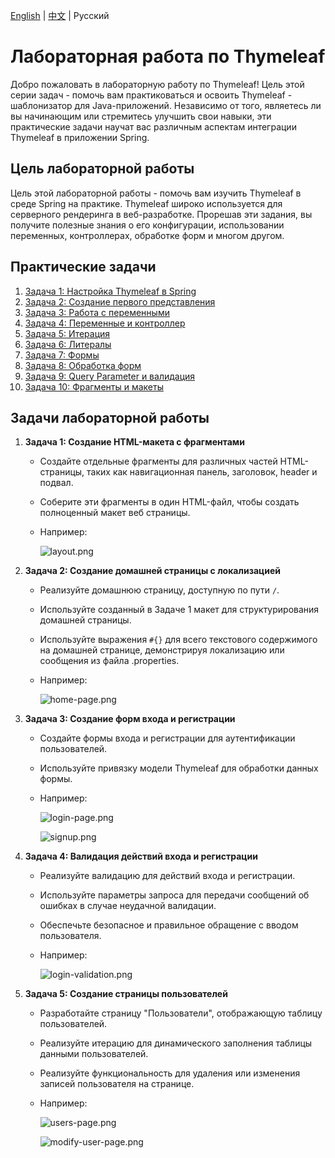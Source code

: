 [English](../../en/thymeleaf/lab-work.md) | [中文](../../cn/thymeleaf/lab-work.md) | Русский


# Лабораторная работа по Thymeleaf

Добро пожаловать в лабораторную работу по Thymeleaf! Цель этой серии задач - помочь вам практиковаться и освоить Thymeleaf - шаблонизатор для Java-приложений. Независимо от того, являетесь ли вы начинающим или стремитесь улучшить свои навыки, эти практические задачи научат вас различным аспектам интеграции Thymeleaf в приложении Spring.

## Цель лабораторной работы

Цель этой лабораторной работы - помочь вам изучить Thymeleaf в среде Spring на практике. Thymeleaf широко используется для серверного рендеринга в веб-разработке. Прорешав эти задания, вы получите полезные знания о его конфигурации, использовании переменных, контроллерах, обработке форм и многом другом.

## Практические задачи <a name="practice-tasks"></a>

1. [Задача 1: Настройка Thymeleaf в Spring](practice/configure-thymeleaf.md)
2. [Задача 2: Создание первого представления](practice/create-first-view.md)
3. [Задача 3: Работа с переменными](practice/working-with-variables.md)
4. [Задача 4: Переменные и контроллер](practice/variables-and-controller.md)
5. [Задача 5: Итерация](practice/iteration.md)
6. [Задача 6: Литералы](practice/literals.md)
7. [Задача 7: Формы](practice/forms.md)
8. [Задача 8: Обработка форм](practice/form-handling.md)
9. [Задача 9: Query Parameter и валидация](practice/validation.md)
10. [Задача 10: Фрагменты и макеты](practice/fragments-and-layouts.md)


## Задачи лабораторной работы <a name="lab-work-tasks"></a>

1. **Задача 1: Создание HTML-макета с фрагментами**

    - Создайте отдельные фрагменты для различных частей HTML-страницы, таких как навигационная панель, заголовок, header и подвал.
    - Соберите эти фрагменты в один HTML-файл, чтобы создать полноценный макет веб страницы.
    - Например:
   
      ![layout.png](../../srcs/thymeleaf/layout.png)

2. **Задача 2: Создание домашней страницы с локализацией**

    - Реализуйте домашнюю страницу, доступную по пути `/`.
    - Используйте созданный в Задаче 1 макет для структурирования домашней страницы.
    - Используйте выражения `#{}` для всего текстового содержимого на домашней странице, демонстрируя локализацию или сообщения из файла .properties.
    - Например:
   
      ![home-page.png](../../srcs/thymeleaf/home-page.png)
   
3. **Задача 3: Создание форм входа и регистрации**

    - Создайте формы входа и регистрации для аутентификации пользователей.
    - Используйте привязку модели Thymeleaf для обработки данных формы.
    - Например:
   
      ![login-page.png](../../srcs/thymeleaf/login-page.png)

      ![signup.png](../../srcs/thymeleaf/signup.png)
   
4. **Задача 4: Валидация действий входа и регистрации**

    - Реализуйте валидацию для действий входа и регистрации.
    - Используйте параметры запроса для передачи сообщений об ошибках в случае неудачной валидации.
    - Обеспечьте безопасное и правильное обращение с вводом пользователя.
    - Например:
   
      ![login-validation.png](../../srcs/thymeleaf/login-validation.png)
   
5. **Задача 5: Создание страницы пользователей**

    - Разработайте страницу "Пользователи", отображающую таблицу пользователей.
    - Реализуйте итерацию для динамического заполнения таблицы данными пользователей.
    - Реализуйте функциональность для удаления или изменения записей пользователя на странице.
    - Например:
   
      ![users-page.png](../../srcs/thymeleaf/users-page.png)
   
      ![modify-user-page.png](../../srcs/thymeleaf/modify-user-page.png)

